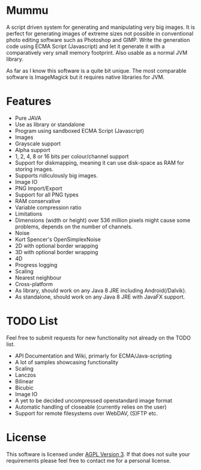 # Mummu
A script driven system for generating and manipulating very big images. It is perfect for generating images of extreme sizes not possible in conventional photo editing software such as Photoshop and GIMP. Write the generation code using ECMA Script (Javascript) and let it generate it with a comparatively very small memory footprint. Also usable as a normal JVM library.

As far as I know this software is a quite bit unique. The most comparable software is ImageMagick but it requires native libraries for JVM. 

# Features
* Pure JAVA
* Use as library or standalone
* Program using sandboxed ECMA Script (Javascript)
* Images
 * Grayscale support
 * Alpha support
 * 1, 2, 4, 8 or 16 bits per colour/channel support
 * Support for diskmapping, meaning it can use disk-space as RAM for storing images.
 * Supports ridiculously big images.
* Image IO
 * PNG Import/Export
  * Support for all PNG types
  * RAM conservative
  * Variable compression ratio
  * Limitations
   * Dimensions (width or height) over 536 million pixels might cause some problems, depends on the number of channels.
* Noise
 * Kurt Spencer's OpenSimplexNoise
  * 2D with optional border wrapping
  * 3D with optional border wrapping
  * 4D
* Progress logging
* Scaling
 * Nearest neighbour
* Cross-platform
 * As library, should work on any Java 8 JRE including Android(/Dalvik).
 * As standalone, should work on any Java 8 JRE with JavaFX support.

# TODO List
Feel free to submit requests for new functionality not already on the TODO list.
* API Documentation and Wiki, primarly for ECMA/Java-scripting
* A lot of samples showcasing functionality
* Scaling
 * Lanczos
 * Bilinear
 * Bicubic
* Image IO
 * A yet to be decided uncompressed openstandard image format
* Automatic handling of closeable (currently relies on the user)
* Support for remote filesystems over WebDAV, (S)FTP etc.

# License
This software is licensed under [AGPL Version 3](https://www.gnu.org/licenses/agpl-3.0.txt). If that does not suite your requirements please feel free to contact me for a personal license.